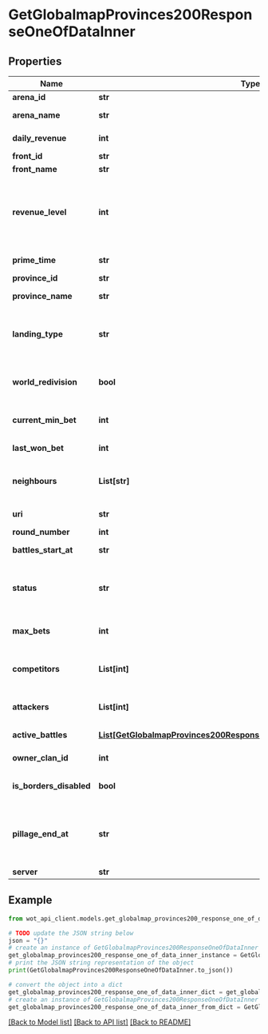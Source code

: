 # GetGlobalmapProvinces200ResponseOneOfDataInner


## Properties

Name | Type | Description | Notes
------------ | ------------- | ------------- | -------------
**arena_id** | **str** | Map ID | 
**arena_name** | **str** | Localized map name | 
**daily_revenue** | **int** | Daily income | 
**front_id** | **str** | Front ID | 
**front_name** | **str** | Front name | 
**revenue_level** | **int** | Income level from 0 to 11. 0 value means that income was not raised. | 
**prime_time** | **str** | Prime Time in UTC | 
**province_id** | **str** | Province ID | 
**province_name** | **str** | Province name | 
**landing_type** | **str** | Landing type: auction, tournament or null | 
**world_redivision** | **bool** | Indicates if Repartition of the World is active | 
**current_min_bet** | **int** | Current minimum bid | 
**last_won_bet** | **int** | Last winning bid | 
**neighbours** | **List[str]** | List of adjacent provinces&#39; IDs | 
**uri** | **str** | Relative link to province | 
**round_number** | **int** | Round | 
**battles_start_at** | **str** | Battles start time in UTC | 
**status** | **str** | Tournament status: STARTED, FINISHED or null | 
**max_bets** | **int** | Maximum number of bids | 
**competitors** | **List[int]** | List of IDs of participating clans | 
**attackers** | **List[int]** | List of IDs of attacking clans | 
**active_battles** | [**List[GetGlobalmapProvinces200ResponseOneOfDataInnerActiveBattlesInner]**](GetGlobalmapProvinces200ResponseOneOfDataInnerActiveBattlesInner.md) | Current battles | 
**owner_clan_id** | **int** | Owning clan ID | 
**is_borders_disabled** | **bool** | Province borders are closed | 
**pillage_end_at** | **str** | Date when province will restore its revenue after ransack | 
**server** | **str** | Server ID | 

## Example

```python
from wot_api_client.models.get_globalmap_provinces200_response_one_of_data_inner import GetGlobalmapProvinces200ResponseOneOfDataInner

# TODO update the JSON string below
json = "{}"
# create an instance of GetGlobalmapProvinces200ResponseOneOfDataInner from a JSON string
get_globalmap_provinces200_response_one_of_data_inner_instance = GetGlobalmapProvinces200ResponseOneOfDataInner.from_json(json)
# print the JSON string representation of the object
print(GetGlobalmapProvinces200ResponseOneOfDataInner.to_json())

# convert the object into a dict
get_globalmap_provinces200_response_one_of_data_inner_dict = get_globalmap_provinces200_response_one_of_data_inner_instance.to_dict()
# create an instance of GetGlobalmapProvinces200ResponseOneOfDataInner from a dict
get_globalmap_provinces200_response_one_of_data_inner_from_dict = GetGlobalmapProvinces200ResponseOneOfDataInner.from_dict(get_globalmap_provinces200_response_one_of_data_inner_dict)
```
[[Back to Model list]](../README.md#documentation-for-models) [[Back to API list]](../README.md#documentation-for-api-endpoints) [[Back to README]](../README.md)


